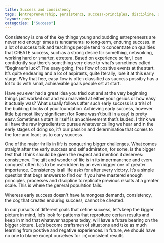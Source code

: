 ```yaml
---
title: Success and consistency
tags: [entrepreneurship, persistence, success-principles, discipline, startup-lessons]
layout: post
categories: ["Success"]
---
```


Consistency is one of the key things young and budding entrepreneurs are never told enough times is fundamental to long-term, enduring success. In a lot of success talk and teachings people tend to concentrate on qualities that CREATE success, such as a strong desire for something, networking, working hard or smarter, etcetera. Based on experience so far, I can confidently say there’s something very close to what’s sometimes called “Beginner’s luck”. The easy-going, free flow of positive events at the start. It’s quite endearing and a lot of aspirants, quite literally, lose it at this early stage. Why that free, easy flow is often classified as success possibly has a lot to do with small, achieavable goals people set at start.
<!--more-->
Have you ever had a great idea you tried out and at the very beginning things just worked out and you marveled at either your genius or how easy it actually was? What usually follows after such early success is a trial of the building blocks of your foundation. Achieving early success, however little but most likely significant (for Rome wasn’t built in a day) is pretty easy. Sometimes a start in itself is an achievement that’s lauded. I think we all have the raw ingredients to pursue whatever calling we hear and in the early stages of doing so, it’s our passion and determination that comes to the fore and leads us to early success.

One of the major thrills in life is conquering bigger challenges. What comes straight after the early success and self admiration, for some, is the bigger test that I think should be given the respect and mention it deserves: consistency. The gift and wonder of life is in its impermanence and every conquest often has to be overridden by an even bigger one of greater importance. Consistency is all life asks for after every victory. It’s a simple question that begs answers to find out if you have mastered enough principles, processes and discipline to replicate previous results at a greater scale. This is where the general population fails.

Whereas early success doesn't have humongous demands, consistency, the cog that creates enduring success, cannot be cheated.

In our pursuits of different goals that define success, let’s keep the bigger picture in mind, let’s look for patterns that reproduce certain results and keep in mind that whatever happens today, will have a future bearing on the bigger picture. Let’s become craftsmen of situations and take as much learning from positive and negative experiences. In future, we should have no one to blame except ourselves for (in)consistent results.